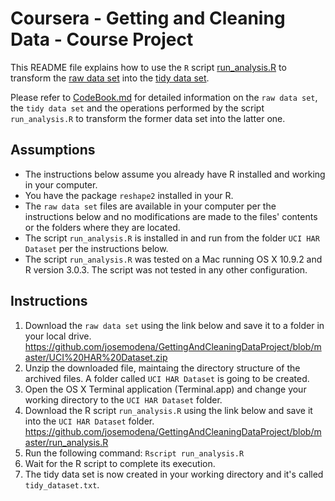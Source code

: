 Coursera - Getting and Cleaning Data - Course Project
=====

This README file explains how to use the `R` script [run_analysis.R](https://github.com/josemodena/GettingAndCleaningDataProject/blob/master/run_analysis.R) to transform the [raw data set](https://github.com/josemodena/GettingAndCleaningDataProject/blob/master/UCI%20HAR%20Dataset.zip) into the [tidy data set](https://github.com/josemodena/GettingAndCleaningDataProject/blob/master/tidy_dataset.txt).

Please refer to [CodeBook.md](https://github.com/josemodena/GettingAndCleaningDataProject/blob/master/CodeBook.md) for detailed information on the `raw data set`, the `tidy data set` and the operations performed by the script `run_analysis.R` to transform the former data set into the latter one.

## Assumptions

* The instructions below assume you already have R installed and working in your computer.
* You have the package `reshape2` installed in your R.
* The `raw data set` files are available in your computer per the instructions below and no modifications are made to the files' contents or the folders where they are located.
* The script `run_analysis.R` is installed in and run from the folder `UCI HAR Dataset` per the instructions below.
* The script `run_analysis.R` was tested on a Mac running OS X 10.9.2 and R version 3.0.3. The script was not tested in any other configuration.

## Instructions

1. Download the `raw data set` using the link below and save it to a folder in your local drive.
https://github.com/josemodena/GettingAndCleaningDataProject/blob/master/UCI%20HAR%20Dataset.zip
2. Unzip the downloaded file, maintaing the directory structure of the archived files. A folder called `UCI HAR Dataset` is going to be created.
3. Open the OS X Terminal application (Terminal.app) and change your working directory to the `UCI HAR Dataset` folder.
4. Download the R script `run_analysis.R` using the link below and save it into the `UCI HAR Dataset` folder.
https://github.com/josemodena/GettingAndCleaningDataProject/blob/master/run_analysis.R
5. Run the following command:
`Rscript run_analysis.R`
6. Wait for the R script to complete its execution.
7. The tidy data set is now created in your working directory and it's called `tidy_dataset.txt`.
